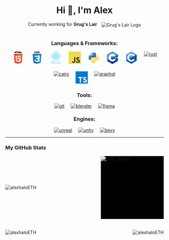 <h1 align="center">Hi 👋, I'm Alex</h1>

<div align="center">
Currently working for <strong>Grug's Lair</strong> 
  <img src="https://avatars.githubusercontent.com/u/104983248?s=200&v=4" alt="Grug's Lair Logo" width="40" height="40" style="vertical-align: middle; margin-left: 10px;"/>
</div>
<br>
<h3 align="center">Languages & Frameworks:</h3>
<p align="center" style="display: flex; flex-wrap: wrap; gap: 20px; justify-content: center;">
  <a href="https://www.w3.org/html/" target="_blank" rel="noreferrer">
    <img src="https://raw.githubusercontent.com/devicons/devicon/master/icons/html5/html5-original-wordmark.svg" alt="html5" width="40" height="40"/>
  </a>
  <a href="https://www.w3schools.com/css/" target="_blank" rel="noreferrer">
    <img src="https://raw.githubusercontent.com/devicons/devicon/master/icons/css3/css3-original-wordmark.svg" alt="css3" width="40" height="40"/>
  </a>
  <a href="https://reactjs.org/" target="_blank" rel="noreferrer">
    <img src="https://raw.githubusercontent.com/devicons/devicon/master/icons/react/react-original-wordmark.svg" alt="react" width="40" height="40"/>
  </a>
  <a href="https://developer.mozilla.org/en-US/docs/Web/JavaScript" target="_blank" rel="noreferrer">
    <img src="https://raw.githubusercontent.com/devicons/devicon/master/icons/javascript/javascript-original.svg" alt="javascript" width="40" height="40"/>
  </a>
  <a href="https://www.python.org" target="_blank" rel="noreferrer">
    <img src="https://raw.githubusercontent.com/devicons/devicon/master/icons/python/python-original.svg" alt="python" width="40" height="40"/>
  </a>
  <a href="https://www.w3schools.com/cpp/" target="_blank" rel="noreferrer">
    <img src="https://raw.githubusercontent.com/devicons/devicon/master/icons/cplusplus/cplusplus-original.svg" alt="cplusplus" width="40" height="40"/>
  </a>
  <a href="https://www.cprogramming.com/" target="_blank" rel="noreferrer">
    <img src="https://raw.githubusercontent.com/devicons/devicon/master/icons/c/c-original.svg" alt="c" width="40" height="40"/>
  </a>
  <a href="#" target="_blank" rel="noreferrer">
    <img src="https://www.rust-lang.org/logos/rust-logo-512x512.png" alt="rust" width="40" height="40"/>
  </a>
  <a href="" target="_blank" rel="noreferrer">
    <img src="https://www.cairo-lang.org/wp-content/uploads/2024/03/Cairo-logo.png" alt="cairo" width="40" height="40"/>
  </a>
  <a href="https://www.typescriptlang.org/" target="_blank" rel="noreferrer">
    <img src="https://raw.githubusercontent.com/devicons/devicon/master/icons/typescript/typescript-original.svg" alt="typescript" width="40" height="40"/>
  </a>
  <a href="https://graphql.org/" target="_blank" rel="noreferrer">
    <img src="https://upload.wikimedia.org/wikipedia/commons/1/17/GraphQL_Logo.svg" alt="graphql" width="40" height="40"/>
  </a>
</p>

<h3 align="center">Tools:</h3>
<p align="center" style="display: flex; flex-wrap: wrap; gap: 20px; justify-content: center;">
  <a href="https://git-scm.com/" target="_blank" rel="noreferrer">
    <img src="https://www.vectorlogo.zone/logos/git-scm/git-scm-icon.svg" alt="git" width="40" height="40"/>
  </a>
  <a href="https://www.blender.org/" target="_blank" rel="noreferrer">
    <img src="https://upload.wikimedia.org/wikipedia/commons/thumb/0/0c/Blender_logo_no_text.svg/939px-Blender_logo_no_text.svg.png" alt="blender" width="40" height="40"/>
  </a>
  <a href="https://www.figma.com/" target="_blank" rel="noreferrer">
    <img src="https://upload.wikimedia.org/wikipedia/commons/3/33/Figma-logo.svg" alt="figma" width="40" height="40"/>
  </a>
</p>

<h3 align="center">Engines:</h3>
<p align="center" style="display: flex; flex-wrap: wrap; gap: 20px; justify-content: center;">
  <a href="https://www.unrealengine.com/" target="_blank" rel="noreferrer">
    <img src="https://www.svgrepo.com/show/342328/unreal-engine.svg" alt="unreal" width="40" height="40"/>
  </a>
  <a href="https://unity.com/" target="_blank" rel="noreferrer">
    <img src="https://www.svgrepo.com/show/342325/unity.svg" alt="unity" width="40" height="40"/>
  </a>
  <a href="https://bevyengine.org/" target="_blank" rel="noreferrer">
    <img src="https://cdn.worldvectorlogo.com/logos/bevy-1.svg" alt="bevy" width="40" height="40"/>
  </a>
</p>


<hr width="100%" >

<h3>My GitHub Stats</h3>

<div style="display: flex; justify-content: space-between; align-items: center; margin-bottom: 20px;">
  <p>
    <img align="left" src="https://github-readme-stats.vercel.app/api/top-langs?username=alexhaloETH&show_icons=true&theme=dark&locale=en&layout=compact" alt="alexhaloETH" />
  </p>
  <div style="background-color: black; width: 200px; height: 200px; display: inline-block;">
    <img align="right" width="200px" height="200px" alt="side_sticker" src="https://media.giphy.com/media/TEnXkcsHrP4YedChhA/giphy.gif" style="display: block; margin: auto;" />
  </div>
</div>

<div style="display: flex; justify-content: space-between; align-items: center;">
  <p>
    <img src="https://github-readme-stats.vercel.app/api?username=alexhaloETH&show_icons=true&theme=dark&locale=en" alt="alexhaloETH" />
  </p>
  <p>
    <img src="https://github-readme-streak-stats.herokuapp.com/?user=alexhaloETH&theme=dark" alt="alexhaloETH" />
  </p>
</div>

